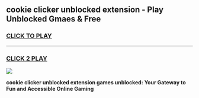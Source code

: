 
## cookie clicker unblocked extension - Play Unblocked Gmaes & Free
<h3>
<a href="https://news.freeplayer.one?title=cookie_clicker_unblocked_extension&ref=16F">CLICK TO PLAY</a></h3>
<hr>

<h3>
<a href="https://news.freeplayer.one?title=cookie_clicker_unblocked_extension&ref=16F">CLICK 2 PLAY</a>
  
</h3>

<a href="https://news.freeplayer.one?title=cookie_clicker_unblocked_extension&ref=16F/"><img src="https://clearcache.store/games.png"></a>


**cookie clicker unblocked extension games unblocked: Your Gateway to Fun and Accessible Online Gaming**
